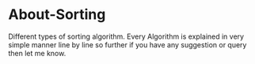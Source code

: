 # About-Sorting
Different types of sorting algorithm.
Every Algorithm is explained in very simple manner line by line so further if you have any suggestion or query then let me know. 
